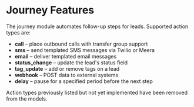 # Journey Features

The journey module automates follow-up steps for leads. Supported action types are:

- **call** – place outbound calls with transfer group support
- **sms** – send templated SMS messages via Twilio or Meera
- **email** – deliver templated email messages
- **status_change** – update the lead's status field
- **tag_update** – add or remove tags on a lead
- **webhook** – POST data to external systems
- **delay** – pause for a specified period before the next step

Action types previously listed but not yet implemented have been removed from the models.
